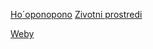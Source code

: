 [Ho´oponopono](http://nodifference.co.nf/)
[Zivotni prostredi](http://zivotniprostredi.php5.cz) 

<html>
<a href="https://gist.github.com/bedjan/b00ef16e959fde52334c9ceefea710e0.js">Weby</a>
</html>
